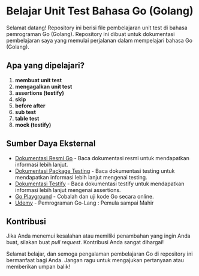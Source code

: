 # Belajar Unit Test Bahasa Go (Golang)

Selamat datang! Repository ini berisi file pembelajaran unit test di bahasa pemrograman Go (Golang). Repository ini dibuat untuk dokumentasi pembelajaran saya yang memulai perjalanan dalam mempelajari bahasa Go (Golang).

## Apa yang dipelajari?

1. **membuat unit test**
2. **mengagalkan unit test**
3. **assertions (testify)**
4. **skip**
5. **before after**
6. **sub test**
7. **table test**
8. **mock (testify)**

## Sumber Daya Eksternal

- [Dokumentasi Resmi Go](https://golang.org/doc/) - Baca dokumentasi resmi untuk mendapatkan informasi lebih lanjut.
- [Dokumentasi Package Testing](https://golang.org/pkg/testing) - Baca dokumentasi testing untuk mendapatkan informasi lebih lanjut mengenai testing.
- [Dokumentasi Testify](https://github.com/stretchr/testify) - Baca dokumentasi testify untuk mendapatkan informasi lebih lanjut mengenai assertions.
- [Go Playground](https://play.golang.org/) - Cobalah dan uji kode Go secara online.
- [Udemy](https://www.udemy.com/course/pemrograman-go-lang-pemula-sampai-mahir/) - Pemrograman Go-Lang : Pemula sampai Mahir

## Kontribusi

Jika Anda menemui kesalahan atau memiliki penambahan yang ingin Anda buat, silakan buat _pull request_. Kontribusi Anda sangat dihargai!

Selamat belajar, dan semoga pengalaman pembelajaran Go di repository ini bermanfaat bagi Anda. Jangan ragu untuk mengajukan pertanyaan atau memberikan umpan balik!